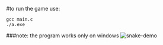#to run the game use:

```
gcc main.c
./a.exe
```
###note: the program works only on windows
![snake-demo](https://github.com/user-attachments/assets/eb64865a-1e11-43a5-807c-81e4c4968af3)
